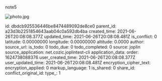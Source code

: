 note5

![photo.jpg](:/9333a8289e1248cdaef3db6047de2fbd)

id: dbdcb925536446be8474489092de8ce0
parent_id: a23d3b2251854643aab04c0a592db4ba
created_time: 2021-06-26T20:08:08.377Z
updated_time: 2021-06-26T20:08:08.481Z
is_conflict: 0
latitude: 0.00000000
longitude: 0.00000000
altitude: 0.0000
author: 
source_url: 
is_todo: 0
todo_due: 0
todo_completed: 0
source: joplin
source_application: net.cozic.joplintest-cli
application_data: 
order: 1624738088376
user_created_time: 2021-06-26T20:08:08.377Z
user_updated_time: 2021-06-26T20:08:08.481Z
encryption_cipher_text: 
encryption_applied: 0
markup_language: 1
is_shared: 0
share_id: 
conflict_original_id: 
type_: 1